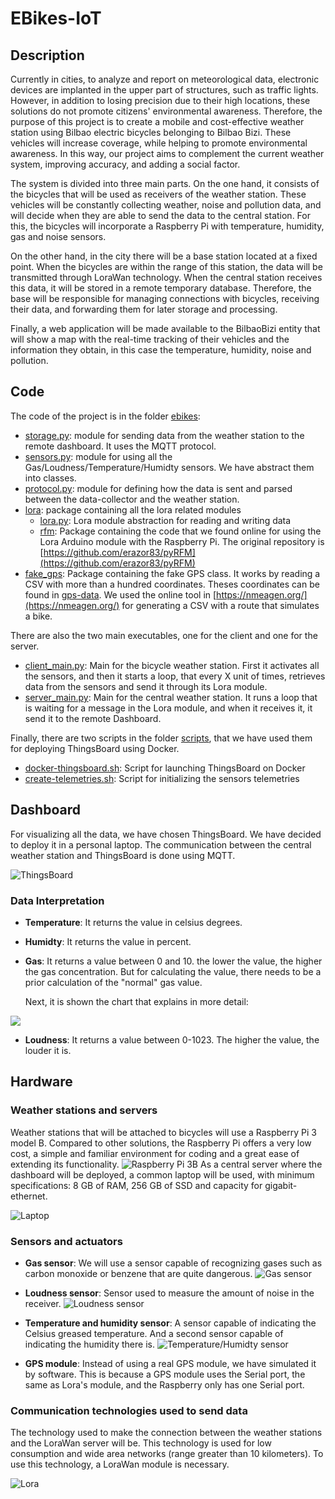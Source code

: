 # EBikes-IoT
## Description
Currently in cities, to analyze and report on meteorological data, electronic devices are implanted in the upper part of structures, such as traffic lights. However, in addition to losing precision due to their high locations, these solutions do not promote citizens' environmental awareness. Therefore, the purpose of this project is to create a mobile and cost-effective weather station using Bilbao electric bicycles belonging to Bilbao Bizi. These vehicles will increase coverage, while helping to promote environmental awareness. In this way, our project aims to complement the current weather system, improving accuracy, and adding a social factor.

The system is divided into three main parts. On the one hand, it consists of the bicycles that will be used as receivers of the weather station. These vehicles will be constantly collecting weather, noise and pollution data, and will decide when they are able to send the data to the central station. For this, the bicycles will incorporate a Raspberry Pi with temperature, humidity, gas and noise sensors.

On the other hand, in the city there will be a base station located at a fixed point. When the bicycles are within the range of this station, the data will be transmitted through LoraWan technology. When the central station receives this data, it will be stored in a remote temporary database. Therefore, the base will be responsible for managing connections with bicycles, receiving their data, and forwarding them for later storage and processing.

Finally, a web application will be made available to the BilbaoBizi entity that will show a map with the real-time tracking of their vehicles and the information they obtain, in this case the temperature, humidity, noise and pollution.

## Code
The code of the project is in the folder [ebikes](ebikes):
- [storage.py](ebikes/storage.py): module for sending data from the weather station to the remote dashboard. It uses the MQTT protocol.
- [sensors.py](ebikes/sensors.py): module for using all the Gas/Loudness/Temperature/Humidty sensors. We have abstract them into classes.
- [protocol.py](ebikes/protocol.py): module for defining how the data is sent and parsed between the data-collector and the weather station.
- [lora](ebikes/lora): package containing all the lora related modules
    - [lora.py](ebikes/lora/lora.py): Lora module abstraction for reading and writing data
    - [rfm](ebikes/lora/rfm): Package containing the code that we found online for using the Lora Arduino module with the Raspberry Pi. The original repository is [https://github.com/erazor83/pyRFM](https://github.com/erazor83/pyRFM)
- [fake_gps](ebikes/fake_gps): Package containing the fake GPS class. It works by reading a CSV with more than a hundred coordinates. Theses coordinates can be found in [gps-data](gps-data). We used the online tool in [https://nmeagen.org/](https://nmeagen.org/) for generating a CSV with a route that simulates a bike. 

There are also the two main executables, one for the client and one for the server.
- [client_main.py](client_main.py): Main for the bicycle weather station. First it activates all the sensors, and then it starts a loop, that every X unit of times, retrieves data from the sensors and send it through its Lora module.    
- [server_main.py](server_main.py): Main for the central weather station. It runs a loop that is waiting for a message in the Lora module, and when it receives it, it send it to the remote Dashboard. 

Finally, there are two scripts in the folder [scripts](scripts), that we have used them for deploying ThingsBoard using Docker.
- [docker-thingsboard.sh](scripts/docker-thingsboard.sh): Script for launching ThingsBoard on Docker
- [create-telemetries.sh](scripts/create-telemetries.sh): Script for initializing the sensors telemetries

## Dashboard
For visualizing all the data, we have chosen ThingsBoard. We have decided to deploy it in a personal laptop. The communication between the central weather station and ThingsBoard is done using MQTT.

![ThingsBoard](images/thingsboard.jpg)

### Data Interpretation

- **Temperature**: It returns the value in celsius degrees.
- **Humidty**: It returns the value in percent.
- **Gas**: It returns a value between 0 and 10. the lower the value, the higher the gas concentration. But for calculating the value, there needs to be a prior calculation of the "normal" gas value. 

    Next, it is shown the chart that explains in more detail:

![](images/Gas_Explanation.jpg)
- **Loudness**: It returns a value between 0-1023. The higher the value, the louder it is.


## Hardware
### Weather stations and servers
Weather stations that will be attached to bicycles will use a Raspberry Pi 3 model B. Compared to other solutions, the Raspberry Pi offers a very low cost, a simple and familiar environment for coding and a great ease of extending its functionality.
![Raspberry Pi 3B](images/rbpi.jpg)
As a central server where the dashboard will be deployed, a common laptop will be used, with minimum specifications: 8 GB of RAM, 256 GB of SSD and capacity for gigabit-ethernet.

![Laptop](images/laptop.jpg)
### Sensors and actuators
- **Gas sensor**: We will use a sensor capable of recognizing gases such as carbon monoxide or benzene that are quite dangerous.
![Gas sensor](images/Twig-Gas_Sensor.bmp.jpeg)

- **Loudness sensor**: Sensor used to measure the amount of noise in the receiver.
![Loudness sensor](images/Loudness%20Sensor.jpg)

- **Temperature and humidity sensor**: A sensor capable of indicating the Celsius greased temperature. And a second sensor capable of indicating the humidity there is.
![Temperature/Humidty sensor](images/Temp_Hum.jpg)

- **GPS module**: Instead of using a real GPS module, we have simulated it by software. This is because a GPS module uses the Serial port, the same as Lora's module, and the Raspberry only has one Serial port.

### Communication technologies used to send data
The technology used to make the connection between the weather stations and the LoraWan server will be. This technology is used for low consumption and wide area networks (range greater than 10 kilometers). To use this technology, a LoraWan module is necessary.

![Lora](images/lora.jpg)